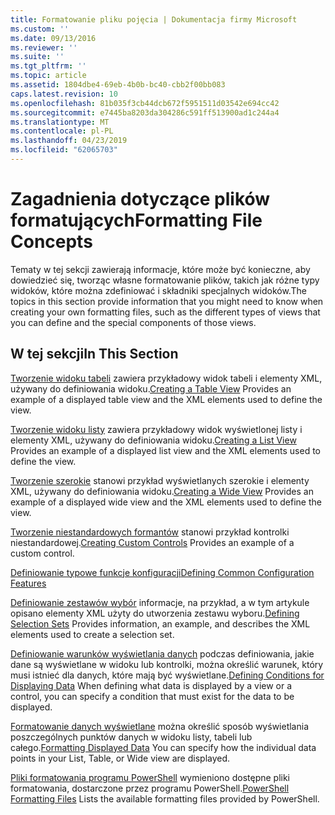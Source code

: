 ```yaml
---
title: Formatowanie pliku pojęcia | Dokumentacja firmy Microsoft
ms.custom: ''
ms.date: 09/13/2016
ms.reviewer: ''
ms.suite: ''
ms.tgt_pltfrm: ''
ms.topic: article
ms.assetid: 1804dbe4-69eb-4b0b-bc40-cbb2f00bb083
caps.latest.revision: 10
ms.openlocfilehash: 81b035f3cb44dcb672f5951511d03542e694cc42
ms.sourcegitcommit: e7445ba8203da304286c591ff513900ad1c244a4
ms.translationtype: MT
ms.contentlocale: pl-PL
ms.lasthandoff: 04/23/2019
ms.locfileid: "62065703"
---
```

# <a name="formatting-file-concepts"></a><span data-ttu-id="73019-102">Zagadnienia dotyczące plików formatujących</span><span class="sxs-lookup"><span data-stu-id="73019-102">Formatting File Concepts</span></span>

<span data-ttu-id="73019-103">Tematy w tej sekcji zawierają informacje, które może być konieczne, aby dowiedzieć się, tworząc własne formatowanie plików, takich jak różne typy widoków, które można zdefiniować i składniki specjalnych widoków.</span><span class="sxs-lookup"><span data-stu-id="73019-103">The topics in this section provide information that you might need to know when creating your own formatting files, such as the different types of views that you can define and the special components of those views.</span></span>

## <a name="in-this-section"></a><span data-ttu-id="73019-104">W tej sekcji</span><span class="sxs-lookup"><span data-stu-id="73019-104">In This Section</span></span>

<span data-ttu-id="73019-105">[Tworzenie widoku tabeli](./creating-a-table-view.md) zawiera przykładowy widok tabeli i elementy XML, używany do definiowania widoku.</span><span class="sxs-lookup"><span data-stu-id="73019-105">[Creating a Table View](./creating-a-table-view.md) Provides an example of a displayed table view and the XML elements used to define the view.</span></span>

<span data-ttu-id="73019-106">[Tworzenie widoku listy](./creating-a-list-view.md) zawiera przykładowy widok wyświetlonej listy i elementy XML, używany do definiowania widoku.</span><span class="sxs-lookup"><span data-stu-id="73019-106">[Creating a List View](./creating-a-list-view.md) Provides an example of a displayed list view and the XML elements used to define the view.</span></span>

<span data-ttu-id="73019-107">[Tworzenie szerokie](./creating-a-wide-view.md) stanowi przykład wyświetlanych szerokie i elementy XML, używany do definiowania widoku.</span><span class="sxs-lookup"><span data-stu-id="73019-107">[Creating a Wide View](./creating-a-wide-view.md) Provides an example of a displayed wide view and the XML elements used to define the view.</span></span>

<span data-ttu-id="73019-108">[Tworzenie niestandardowych formantów](./creating-custom-controls.md) stanowi przykład kontrolki niestandardowej.</span><span class="sxs-lookup"><span data-stu-id="73019-108">[Creating Custom Controls](./creating-custom-controls.md) Provides an example of a custom control.</span></span>

[<span data-ttu-id="73019-109">Definiowanie typowe funkcje konfiguracji</span><span class="sxs-lookup"><span data-stu-id="73019-109">Defining Common Configuration Features</span></span>](./defining-common-configuration-features.md)

<span data-ttu-id="73019-110">[Definiowanie zestawów wybór](./defining-selection-sets.md) informacje, na przykład, a w tym artykule opisano elementy XML użyty do utworzenia zestawu wyboru.</span><span class="sxs-lookup"><span data-stu-id="73019-110">[Defining Selection Sets](./defining-selection-sets.md) Provides information, an example, and describes the XML elements used to create a selection set.</span></span>

<span data-ttu-id="73019-111">[Definiowanie warunków wyświetlania danych](./defining-conditions-for-displaying-data.md) podczas definiowania, jakie dane są wyświetlane w widoku lub kontrolki, można określić warunek, który musi istnieć dla danych, które mają być wyświetlane.</span><span class="sxs-lookup"><span data-stu-id="73019-111">[Defining Conditions for Displaying Data](./defining-conditions-for-displaying-data.md) When defining what data is displayed by a view or a control, you can specify a condition that must exist for the data to be displayed.</span></span>

<span data-ttu-id="73019-112">[Formatowanie danych wyświetlane](./formatting-displayed-data.md) można określić sposób wyświetlania poszczególnych punktów danych w widoku listy, tabeli lub całego.</span><span class="sxs-lookup"><span data-stu-id="73019-112">[Formatting Displayed Data](./formatting-displayed-data.md) You can specify how the individual data points in your List, Table, or Wide view are displayed.</span></span>

<span data-ttu-id="73019-113">[Pliki formatowania programu PowerShell](./powershell-formatting-files.md) wymieniono dostępne pliki formatowania, dostarczone przez programu PowerShell.</span><span class="sxs-lookup"><span data-stu-id="73019-113">[PowerShell Formatting Files](./powershell-formatting-files.md) Lists the available formatting files provided by PowerShell.</span></span>
